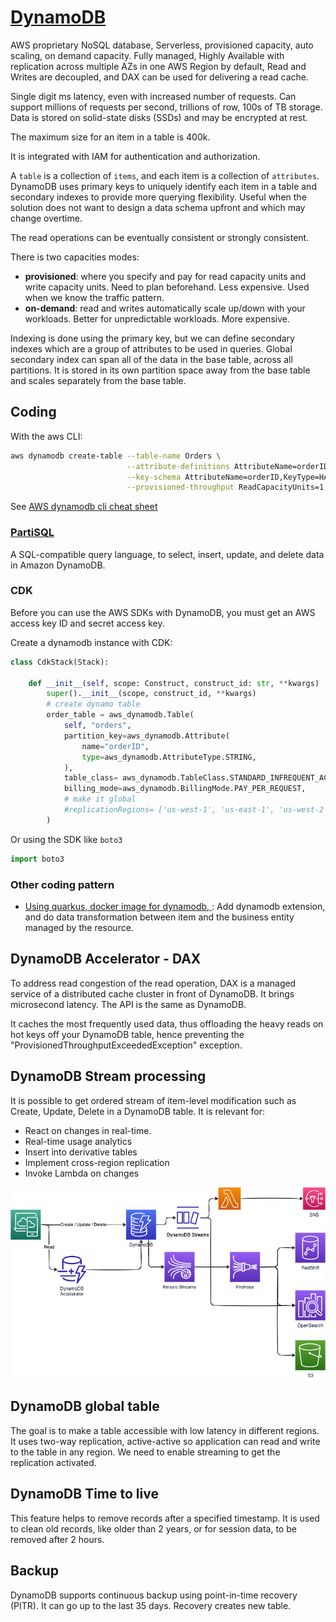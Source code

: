 # [DynamoDB](https://docs.aws.amazon.com/amazondynamodb/latest/developerguide/Introduction.html)

AWS proprietary NoSQL database, Serverless, provisioned capacity, auto scaling, on demand capacity. Fully managed,  Highly Available with replication across multiple AZs in one AWS Region by default, Read and Writes are decoupled, and DAX can be used for delivering a read cache. 

Single digit ms latency, even with increased number of requests. Can support millions of requests per second, trillions of row, 100s of TB storage. Data is stored on solid-state disks (SSDs) and may be encrypted at rest.

The maximum size for an item in a table is 400k.

It is integrated with IAM for authentication and authorization.

A `table` is a collection of `items`, and each item is a collection of `attributes`. DynamoDB uses primary keys to uniquely identify each item in a table and secondary indexes to provide more querying flexibility.
Useful when the solution does not want to design a data schema upfront and which may change overtime. 

The read operations can be eventually consistent or strongly consistent.

There is two capacities modes: 

* **provisioned**: where you specify and pay for read capacity units and write capacity units. Need to plan beforehand. Less expensive. Used when we know the traffic pattern.
* **on-demand**: read and writes automatically scale up/down with your workloads. Better for unpredictable workloads. More expensive.

Indexing is done using the primary key, but we can define secondary indexes which are a group of attributes to be used in queries. Global secondary index can span all of the data in the base table, across all partitions. It is stored in its own partition space away from the base table and scales separately from the base table.

## Coding

With the aws CLI:

```sh
aws dynamodb create-table --table-name Orders \
                          --attribute-definitions AttributeName=orderID,AttributeType=S \
                          --key-schema AttributeName=orderID,KeyType=HASH \
                          --provisioned-throughput ReadCapacityUnits=1,WriteCapacityUnits=1

```

See [AWS dynamodb cli cheat sheet](https://docs.aws.amazon.com/amazondynamodb/latest/developerguide/CheatSheet.html)

### [PartiSQL](https://docs.aws.amazon.com/amazondynamodb/latest/developerguide/ql-reference.html)

A SQL-compatible query language, to select, insert, update, and delete data in Amazon DynamoDB.

### CDK 
Before you can use the AWS SDKs with DynamoDB, you must get an AWS access key ID and secret access key.

Create a dynamodb instance with CDK:

```python
class CdkStack(Stack):

    def __init__(self, scope: Construct, construct_id: str, **kwargs) -> None:
        super().__init__(scope, construct_id, **kwargs)
        # create dynamo table
        order_table = aws_dynamodb.Table(
            self, "orders",
            partition_key=aws_dynamodb.Attribute(
                name="orderID",
                type=aws_dynamodb.AttributeType.STRING,
            ),
            table_class= aws_dynamodb.TableClass.STANDARD_INFREQUENT_ACCESS,
            billing_mode=aws_dynamodb.BillingMode.PAY_PER_REQUEST,
            # make it global
            #replicationRegions= ['us-west-1', 'us-east-1', 'us-west-2'],
        )
```

Or using the SDK like `boto3`

```python
import boto3

```

### Other coding pattern

* [Using quarkus, docker image for dynamodb, ](https://quarkus.pro/guides/dynamodb.html): Add dynamodb extension, and do data transformation between item and the business entity managed by the resource.

## DynamoDB Accelerator - DAX

To address read congestion of the read operation, DAX is a managed service of a distributed cache cluster in front of DynamoDB. It brings microsecond latency. The API is the same as DynamoDB. 

It caches the most frequently used data, thus offloading the heavy reads on hot keys off your DynamoDB table, hence preventing the "ProvisionedThroughputExceededException" exception.

## DynamoDB Stream processing

It is possible to get ordered stream of item-level modification such as Create, Update, Delete in a DynamoDB table. It is relevant for:

* React on changes in real-time.
* Real-time usage analytics
* Insert into derivative tables
* Implement cross-region replication
* Invoke Lambda on changes 

![](./diagrams/dynamodb-stream.drawio.png)

## DynamoDB global table

The goal is to make a table accessible with low latency in different regions. It uses two-way replication, active-active so application can read and write to the table in any region. We need to enable streaming to get the replication activated.

## DynamoDB Time to live

This feature helps to remove records after a specified timestamp. It is used to clean old records, like older than 2 years, or for session data, to be removed after 2 hours.

## Backup

DynamoDB supports continuous backup using point-in-time recovery (PITR). It can go up to the last 35 days. Recovery creates new table.